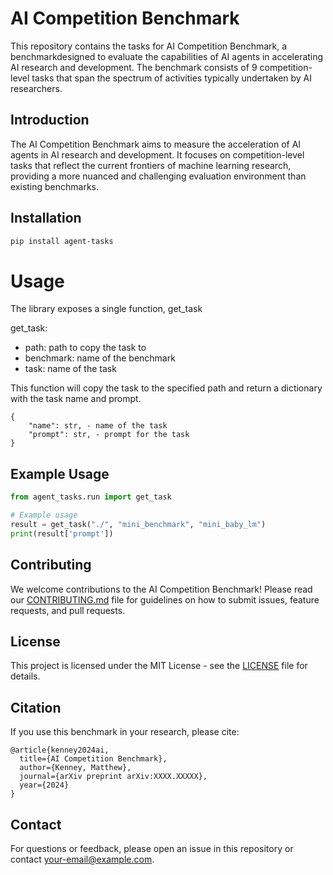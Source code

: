 # AI Competition Benchmark

This repository contains the tasks for AI Competition Benchmark, a benchmarkdesigned to evaluate the capabilities of AI agents in accelerating AI research and development. The benchmark consists of 9 competition-level tasks that span the spectrum of activities typically undertaken by AI researchers.

## Introduction

The AI Competition Benchmark aims to measure the acceleration of AI agents in AI research and development. It focuses on competition-level tasks that reflect the current frontiers of machine learning research, providing a more nuanced and challenging evaluation environment than existing benchmarks.

## Installation

```bash
pip install agent-tasks
```

# Usage

The library exposes a single function, get_task

get_task:
- path: path to copy the task to
- benchmark: name of the benchmark
- task: name of the task

This function will copy the task to the specified path and return a dictionary with the task name and prompt.

```
{
    "name": str, - name of the task
    "prompt": str, - prompt for the task
}
```

## Example Usage

```python
from agent_tasks.run import get_task

# Example usage
result = get_task("./", "mini_benchmark", "mini_baby_lm")
print(result['prompt'])
```


## Contributing

We welcome contributions to the AI Competition Benchmark! Please read our [CONTRIBUTING.md](CONTRIBUTING.md) file for guidelines on how to submit issues, feature requests, and pull requests.

## License

This project is licensed under the MIT License - see the [LICENSE](LICENSE) file for details.

## Citation

If you use this benchmark in your research, please cite:

```
@article{kenney2024ai,
  title={AI Competition Benchmark},
  author={Kenney, Matthew},
  journal={arXiv preprint arXiv:XXXX.XXXXX},
  year={2024}
}
```

## Contact

For questions or feedback, please open an issue in this repository or contact [your-email@example.com](mailto:your-email@example.com).